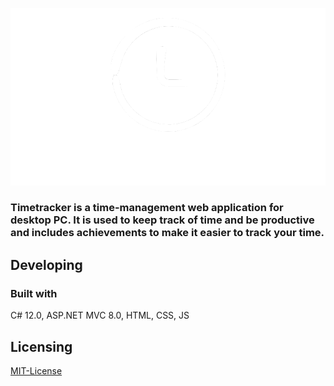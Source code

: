 ![Timetracker](https://github.com/D4rQ/timetrack/blob/main/logo/timetracker_logo_repo.png)

### Timetracker is a time-management web application for desktop PC. It is used to keep track of time and be productive and includes achievements to make it easier to track your time.
## Developing
### Built with 
C# 12.0, ASP.NET MVC 8.0, HTML, CSS, JS
## Licensing
[MIT-License](https://github.com/D4rQ/timetracker/blob/main/LICENSE)
